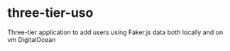 # three-tier-uso
Three-tier application to add users using Faker.js data both locally and on vm DigitalOcean

